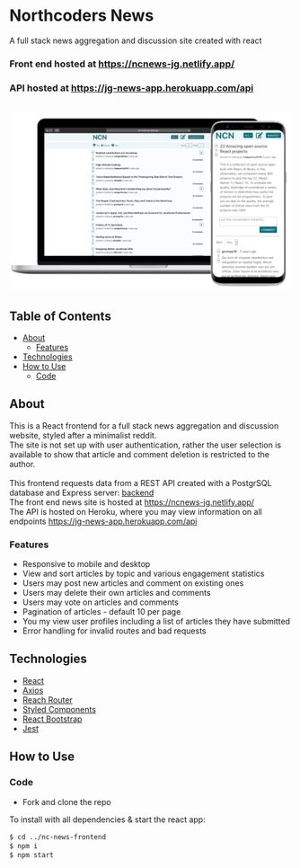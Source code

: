 # Northcoders News

A full stack news aggregation and discussion site created with react</br>

### Front end hosted at https://ncnews-jg.netlify.app/

### API hosted at https://jg-news-app.herokuapp.com/api

</br>
<img src="public/newsMock.png" >

## Table of Contents

- [About](#about)
  - [Features](#features)
- [Technologies](#technologies)
- [How to Use](#how-to-use)
  - [Code](#code)

## About

This is a React frontend for a full stack news aggregation and discussion website, styled after a minimalist reddit.</br>
The site is not set up with user authentication, rather the user selection is available to show that article and comment deletion is restricted to the author.</br>
</br>
This frontend requests data from a REST API created with a PostgrSQL database and Express server: [backend](https://github.com/1jgrant/nc-news-backend)
</br>
The front end news site is hosted at https://ncnews-jg.netlify.app/ </br>
The API is hosted on Heroku, where you may view information on all endpoints https://jg-news-app.herokuapp.com/api </br>

### Features

- Responsive to mobile and desktop
- View and sort articles by topic and various engagement statistics
- Users may post new articles and comment on existing ones
- Users may delete their own articles and comments
- Users may vote on articles and comments
- Pagination of articles - default 10 per page
- You my view user profiles including a list of articles they have submitted
- Error handling for invalid routes and bad requests
  </br>

## Technologies

- [React](https://reactjs.org/)
- [Axios](https://www.npmjs.com/package/axios)
- [Reach Router](https://reach.tech/router/)
- [Styled Components](https://styled-components.com/)
- [React Bootstrap](https://react-bootstrap.github.io/)
- [Jest](https://jestjs.io/)

## How to Use

### Code

- Fork and clone the repo

To install with all dependencies & start the react app:

```
$ cd ../nc-news-frontend
$ npm i
$ npm start
```
